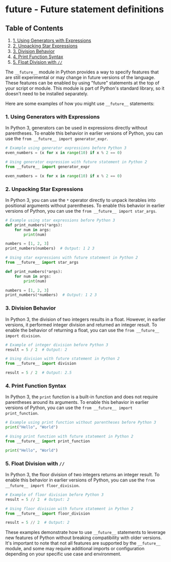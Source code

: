 # __future__ - Future statement definitions
## Table of Contents

1. [1. Using Generators with Expressions](#1-using-generators-with-expressions)
2. [2. Unpacking Star Expressions](#2-unpacking-star-expressions)
3. [3. Division Behavior](#3-division-behavior)
4. [4. Print Function Syntax](#4-print-function-syntax)
5. [5. Float Division with `//`](#5-float-division-with)



The `__future__` module in Python provides a way to specify features that are still experimental or may change in future versions of the language. These features can be enabled by using "future" statements at the top of your script or module. This module is part of Python's standard library, so it doesn't need to be installed separately.

Here are some examples of how you might use `__future__` statements:

### 1. Using Generators with Expressions
In Python 3, generators can be used in expressions directly without parentheses. To enable this behavior in earlier versions of Python, you can use the `from __future__ import generator_expr`.

```python
# Example using generator expressions before Python 3
even_numbers = (x for x in range(10) if x % 2 == 0)

# Using generator expression with future statement in Python 2
from __future__ import generator_expr

even_numbers = (x for x in range(10) if x % 2 == 0)
```

### 2. Unpacking Star Expressions
In Python 3, you can use the `*` operator directly to unpack iterables into positional arguments without parentheses. To enable this behavior in earlier versions of Python, you can use the `from __future__ import star_args`.

```python
# Example using star expressions before Python 3
def print_numbers(*args):
    for num in args:
        print(num)

numbers = [1, 2, 3]
print_numbers(numbers)  # Output: 1 2 3

# Using star expressions with future statement in Python 2
from __future__ import star_args

def print_numbers(*args):
    for num in args:
        print(num)

numbers = [1, 2, 3]
print_numbers(*numbers)  # Output: 1 2 3
```

### 3. Division Behavior
In Python 3, the division of two integers results in a float. However, in earlier versions, it performed integer division and returned an integer result. To enable the behavior of returning a float, you can use the `from __future__ import division`.

```python
# Example of integer division before Python 3
result = 5 / 2  # Output: 2

# Using division with future statement in Python 2
from __future__ import division

result = 5 / 2  # Output: 2.5
```

### 4. Print Function Syntax
In Python 3, the `print` function is a built-in function and does not require parentheses around its arguments. To enable this behavior in earlier versions of Python, you can use the `from __future__ import print_function`.

```python
# Example using print function without parentheses before Python 3
print("Hello", "World")

# Using print function with future statement in Python 2
from __future__ import print_function

print("Hello", "World")
```

### 5. Float Division with `//`
In Python 3, the floor division of two integers returns an integer result. To enable this behavior in earlier versions of Python, you can use the `from __future__ import floor_division`.

```python
# Example of floor division before Python 3
result = 5 // 2  # Output: 2

# Using floor division with future statement in Python 2
from __future__ import floor_division

result = 5 // 2  # Output: 2
```

These examples demonstrate how to use `__future__` statements to leverage new features of Python without breaking compatibility with older versions. It's important to note that not all features are supported by the `__future__` module, and some may require additional imports or configuration depending on your specific use case and environment.
